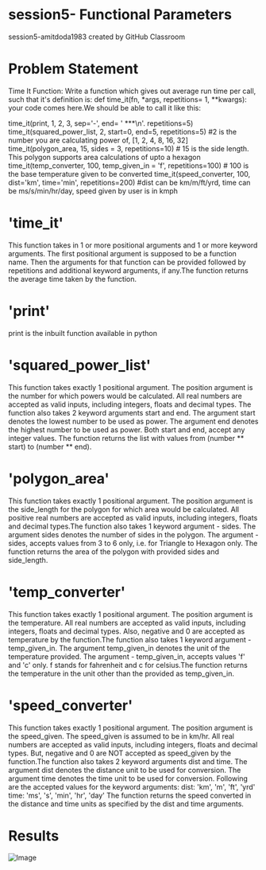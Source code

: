 # session5- Functional Parameters
session5-amitdoda1983 created by GitHub Classroom

# Problem Statement
Time It Function: Write a function which gives out average run time per call, such that it's definition is: def 
time_it(fn, *args, repetitions= 1, **kwargs): your code comes here.We should be able to call it like this:

time_it(print, 1, 2, 3, sep='-', end= ' ***\n'. repetitions=5)
time_it(squared_power_list, 2, start=0, end=5, repetitions=5) #2 is the number you are calculating power of, 
[1, 2, 4, 8, 16, 32]
time_it(polygon_area, 15, sides = 3, repetitions=10) # 15 is the side length. This polygon supports area calculations of
 upto a hexagon
time_it(temp_converter, 100, temp_given_in = 'f', repetitions=100) # 100 is the base temperature given to be converted
time_it(speed_converter, 100, dist='km', time='min', repetitions=200) #dist can be km/m/ft/yrd, time can be 
ms/s/min/hr/day, speed given by user is in kmph

# 'time_it'
This function takes in 1 or more positional arguments and 1 or more keyword arguments. The first positional argument is 
supposed to be a function name. Then the arguments for that function can be provided followed by repetitions and 
additional keyword arguments, if any.The function returns the average time taken by the function.

# 'print'
print is the inbuilt function available in python

# 'squared_power_list'
This function takes exactly 1 positional argument. The position argument is the number for which powers would be 
calculated. All real numbers are accepted as valid inputs, including integers, floats and decimal types. 
The function also takes 2 keyword arguments start and end. The argument start denotes the lowest number to be used as 
power. The argument end denotes the highest number to be used as power. Both start and end, accept any integer values.
The function returns the list with values from (number ** start) to (number ** end).

# 'polygon_area'
This function takes exactly 1 positional argument. The position argument is the side_length for the polygon for which 
area would be calculated. All positive real numbers are accepted as valid inputs, including integers, floats and 
decimal types.The function also takes 1 keyword argument - sides. The argument sides denotes the number of sides in the
polygon. The argument - sides, accepts values from 3 to 6 only, i.e. for Triangle to Hexagon only.
The function returns the area of the polygon with provided sides and side_length.

# 'temp_converter'
This function takes exactly 1 positional argument. The position argument is the temperature. All real numbers are 
accepted as valid inputs, including integers, floats and decimal types. Also, negative and 0 are accepted as temperature
 by the function.The function also takes 1 keyword argument - temp_given_in. The argument temp_given_in denotes the 
 unit of the temperature provided. The argument - temp_given_in, accepts values 'f' and 'c' only. f stands for 
 fahrenheit and c for celsius.The function returns the temperature in the unit other than the provided as temp_given_in.
 
# 'speed_converter'
This function takes exactly 1 positional argument. The position argument is the speed_given. The speed_given is assumed 
to be in km/hr. All real numbers are accepted as valid inputs, including integers, floats and decimal types. But, 
negative and 0 are NOT accepted as speed_given by the function.The function also takes 2 keyword arguments dist and 
time. The argument dist denotes the distance unit to be used for conversion. The argument time denotes the time unit to 
be used for conversion. Following are the accepted values for the keyword arguments:
dist: 'km', 'm', 'ft', 'yrd'
time: 'ms', 's', 'min', 'hr', 'day'
The function returns the speed converted in the distance and time units as specified by the dist and time arguments.

# Results

![Image](https://github.com/The-School-of-AI/session5-amitdoda1983/blob/master/session5_results.PNG)
